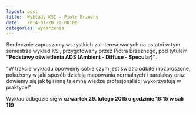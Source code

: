 ```yaml
---
layout:	post
title:	Wykłady KSI - Piotr Brzeźny 
date:	2014-01-20 22:00:00
categories:	wydarzenia
---
```


Serdecznie zapraszamy wszystkich zainteresowanych na ostatni w tym semestrze wykład KSI, przygotowany przez Piotra Brzeźnego, pod tytułem __"Podstawy oświetlenia ADS (Ambient - Diffuse - Specular)"__.

"W trakcie wykładu opowiemy sobie czym jest światło odbite i rozproszone, pokażemy w jaki sposób działają mapowania normalnych i paralaksy oraz dowiemy się jak tę i inną tajemną wiedzę profesjonaliści wykorzystują w praktyce!"

Wykład odbędzie się w __czwartek 29. lutego 2015 o godzinie 16:15 w sali 119__
